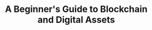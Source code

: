 ---
title: "A Beginner's Guide to Blockchain and Digital Assets"
description: "This module gives a guide on the learning journey from the basics of blockchain to issuing your own digital assets.  Interesting for developers who are keen to learn about blockchain but not sure how to get started."
type: "course"
category: "Algorand Components"
difficulty: "Intermediate"
summary: "A guide to be a developer and start learning on the basics of Algorand"
file_path: ""
image: "https://assets-global.website-files.com/5e39e095596498a8b9624af1/5ffca6e3e0d8ad9231cc2af6_Portfolio-course---final.png"
link: "https://docs.google.com/presentation/d/1n8cK6dB-c2-3-0r3-QJ_kqtt6IOh15Pk3Yc3aw22jVg/edit#slide=id.p38"
status: "open"
---